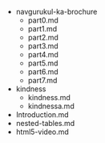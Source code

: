 - navgurukul-ka-brochure
	- part0.md
	- part1.md
	- part2.md
	- part3.md
	- part4.md
	- part5.md
	- part6.md
	- part7.md
- kindness
	- kindness.md
	- kindnessa.md
- Introduction.md
- nested-tables.md
- html5-video.md

